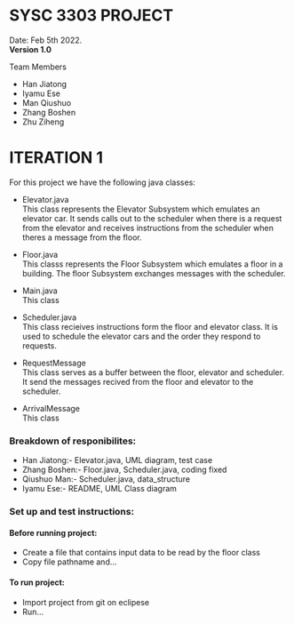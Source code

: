 # SYSC 3303 PROJECT

Date: Feb 5th 2022.  
**Version 1.0**

Team Members
- Han Jiatong
- Iyamu Ese
- Man Qiushuo
- Zhang Boshen
- Zhu Ziheng

# ITERATION 1 
For this project we have the following java classes:
- Elevator.java     
 This class represents the Elevator Subsystem which emulates an elevator car. It sends
 calls out to the scheduler when there is a request from the elevator and receives instructions
 from the scheduler when theres a message from the floor.

- Floor.java      
 This classs represents the Floor Subsystem which emulates a floor in a building.
 The floor Subsystem exchanges messages with the scheduler.

- Main.java     
  This class
 
- Scheduler.java      
  This class recieives instructions form the floor and elevator class. It is used to schedule the elevator 
  cars and the order they respond to requests.
  
- RequestMessage     
  This class serves as a buffer between the floor, elevator and scheduler. It send the messages recived 
  from the floor and elevator to the scheduler. 
  
- ArrivalMessage     
  This class

### Breakdown of responibilites:
- Han Jiatong:- Elevator.java, UML diagram, test case
- Zhang Boshen:- Floor.java, Scheduler.java, coding fixed
- Qiushuo Man:- Scheduler.java, data_structure
- Iyamu Ese:- README, UML Class diagram

### Set up and test instructions:
#### Before running project:
- Create a file that contains input data to be read by the floor class
- Copy file pathname and...

#### To run project:
- Import project from git on eclipese
- Run...

